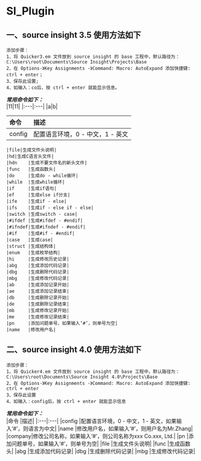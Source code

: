 # SI_Plugin

## 一、source insight 3.5 使用方法如下
```
添加步骤：
1、将 Quicker3.em 文件放到 source insight 的 base 工程中，默认路径为：C:\Users\root\Documents\Source Insight\Projects\Base
2、在 Options-》Key Assignments -》Command: Macro: AutoExpand 添加快捷键: ctrl + enter；
3、保存此设置;
4、如输入：co后，按 ctrl + enter 就能显示信息。
```

***常用命令如下：<br>***
|11|11|
|:---|:---|
|a|b|

|命令|描述|
|:---|:---|
|config|配置语言环境，0 - 中文，1 - 英文|

```
|file|生成文件头说明|
|hd|生成C语言头文件|
|hdn    |生成不要文件名的新头文件|
|func   |生成函数头|
|do     |生成do - while循环|
|while  |生成while循环|
|if     |生成if语句|
|ef     |生成else if分支|
|ife    |生成if - else|
|ifs    |生成if - else if - else|
|switch |生成switch - case|
|#ifdef |生成#ifdef - #endif|
|#ifndef|生成#ifndef - #endif|
|#if    |生成#if - #endif|
|case   |生成case|
|struct |生成结构体|
|enum   |生成枚举结构|
|hi     |生成修改历史记录|
|abg    |生成添加代码记录|
|dbg    |生成删除代码记录|
|mbg    |生成修改代码记录|
|ab     |生成添加记录开始|
|ae     |生成添加记录结束|
|db     |生成删除记录开始|
|de     |生成删除记录结束|
|mb     |生成修改记录开始|
|me     |生成修改记录结束|
|pn     |添加问题单号，如果输入‘#’，则单号为空|
|name   |修改用户名|
```

## 二、source insight 4.0 使用方法如下
```
添加步骤：
1、将 Quicker4.em 文件放到 source insight 的 base 工程中，默认路径为：C:\Users\root\Documents\Source Insight 4.0\Projects\Base
2、在 Options-》Key Assignments -》Command: Macro: AutoExpand 添加快捷键: ctrl + enter
3、保存此设置
4、如输入：config后，按 ctrl + enter 就能显示信息
```

***常用命令如下：<br>***
|命令   |描述|
|:---|:---|
|config |配置语言环境，0 - 中文，1 - 英文，如果输入‘#’，则语言为中文|
|name   |修改用户名，如果输入‘#’，则用户名为Mr.Zhang|
|company|修改公司名称，如果输入‘#’，则公司名称为xxx Co.xxx, Ltd.|
|pn     |添加问题单号，如果输入‘#’，则单号为空|
|file   |生成文件头说明|
|func   |生成函数头|
|abg    |生成添加代码记录|
|dbg    |生成删除代码记录|
|mbg    |生成修改代码记录|
